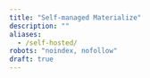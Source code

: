```yaml
---
title: "Self-managed Materialize"
description: ""
aliases:
  - /self-hosted/
robots: "noindex, nofollow"
draft: true
---
```


<!-- Note: The self-managed are in a separate branch. The self-managed section in main is used for redirect purposes of the early (dec 2024) self-managed docs -->
